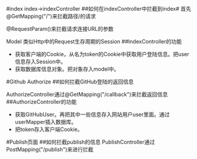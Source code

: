 ﻿#index
index->indexController
##如何在indexController中拦截到index#
首先@GetMapping("/")来拦截路径/的请求

@RequestParam()来拦截请求连接URL的参数

Model 类似Http中的Request生存周期的Session
##IndexController的功能
- 获取客户端的Cookie，从名为token的Cookie中获取用户登陆信息。把user信息存入Session中。
- 获取数据库信息对象。把对象存入model中。

#Github Authorize
##如何拦截GitHub登陆的返回信息

AuthorizeController通过@GetMapping("/callback")来拦截返回信息
##AuthorizeController的功能
- 获取GitHubUser。再把其中一些信息存入网站用户user里面。通过userMapper插入数据库。
- 把token存入客户端Cookie。

#Publish页面
##如何拦截publish的信息
PublishController通过PostMapping("/publish")来进行拦截



